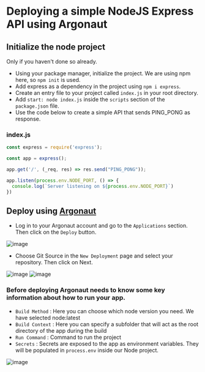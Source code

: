# Deploying a simple NodeJS Express API using Argonaut

## Initialize the node project

Only if you haven't done so already.

- Using your package manager, initialize the project. We are using npm here, so `npm init` is used.
- Add express as a dependency in the project using `npm i express`.
- Create an entry file to your project called `index.js` in your root directory.
- Add `start: node index.js` inside the `scripts` section of the `package.json` file.
- Use the code below to create a simple API that sends PING_PONG as response.

### index.js
```javascript
const express = require('express');

const app = express();

app.get('/', (_req, res) => res.send("PING_PONG"));

app.listen(process.env.NODE_PORT, () => {
  console.log(`Server listening on ${process.env.NODE_PORT}`)
})
```

## Deploy using [Argonaut](https://argonaut.dev)

- Log in to your Argonaut account and go to the `Applications` section. Then click on the `Deploy` button.

![image](https://user-images.githubusercontent.com/9110203/162891234-a00cb457-6c08-4800-88ec-8a183062c874.png)

- Choose Git Source in the `New Deployment` page and select your repository. Then click on Next.

![image](https://user-images.githubusercontent.com/9110203/162893034-c1104b5d-1491-4dff-ab2e-075f3dec1a25.png)
![image](https://user-images.githubusercontent.com/9110203/162893455-56293741-b07a-4e3e-8c3f-9be5f55de5e5.png)

### Before deploying Argonaut needs to know some key information about how to run your app. 
 - `Build Method` : Here you can choose which node version you need. We have selected node:latest
 - `Build Context` : Here you can specify a subfolder that will act as the root directory of the app during the build
 - `Run Command` : Command to run the project
 - `Secrets` : Secrets are exposed to the app as environment variables. They will be populated in `process.env` inside our Node project.

 ![image](https://user-images.githubusercontent.com/9110203/162894811-9ca6cb52-999a-4c43-975d-d05d0afcbb0a.png)
